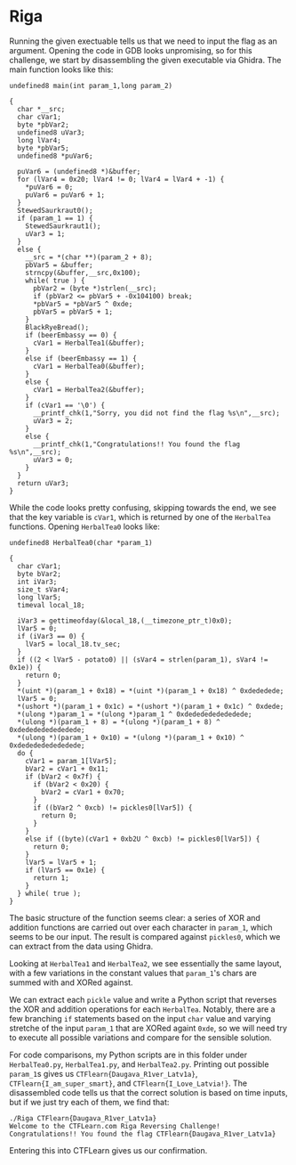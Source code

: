 # Riga

Running the given exectuable tells us that we need to input the flag as an argument. Opening the code in GDB looks unpromising, so for this challenge, we start by disassembling the given executable via Ghidra. The main function looks like this:

```
undefined8 main(int param_1,long param_2)

{
  char *__src;
  char cVar1;
  byte *pbVar2;
  undefined8 uVar3;
  long lVar4;
  byte *pbVar5;
  undefined8 *puVar6;
  
  puVar6 = (undefined8 *)&buffer;
  for (lVar4 = 0x20; lVar4 != 0; lVar4 = lVar4 + -1) {
    *puVar6 = 0;
    puVar6 = puVar6 + 1;
  }
  StewedSaurkraut0();
  if (param_1 == 1) {
    StewedSaurkraut1();
    uVar3 = 1;
  }
  else {
    __src = *(char **)(param_2 + 8);
    pbVar5 = &buffer;
    strncpy(&buffer,__src,0x100);
    while( true ) {
      pbVar2 = (byte *)strlen(__src);
      if (pbVar2 <= pbVar5 + -0x104100) break;
      *pbVar5 = *pbVar5 ^ 0xde;
      pbVar5 = pbVar5 + 1;
    }
    BlackRyeBread();
    if (beerEmbassy == 0) {
      cVar1 = HerbalTea1(&buffer);
    }
    else if (beerEmbassy == 1) {
      cVar1 = HerbalTea0(&buffer);
    }
    else {
      cVar1 = HerbalTea2(&buffer);
    }
    if (cVar1 == '\0') {
      __printf_chk(1,"Sorry, you did not find the flag %s\n",__src);
      uVar3 = 2;
    }
    else {
      __printf_chk(1,"Congratulations!! You found the flag %s\n",__src);
      uVar3 = 0;
    }
  }
  return uVar3;
}
```

While the code looks pretty confusing, skipping towards the end, we see that the key variable is `cVar1`, which is returned by one of the `HerbalTea` functions. Opening `HerbalTea0` looks like:

```
undefined8 HerbalTea0(char *param_1)

{
  char cVar1;
  byte bVar2;
  int iVar3;
  size_t sVar4;
  long lVar5;
  timeval local_18;
  
  iVar3 = gettimeofday(&local_18,(__timezone_ptr_t)0x0);
  lVar5 = 0;
  if (iVar3 == 0) {
    lVar5 = local_18.tv_sec;
  }
  if ((2 < lVar5 - potato0) || (sVar4 = strlen(param_1), sVar4 != 0x1e)) {
    return 0;
  }
  *(uint *)(param_1 + 0x18) = *(uint *)(param_1 + 0x18) ^ 0xdededede;
  lVar5 = 0;
  *(ushort *)(param_1 + 0x1c) = *(ushort *)(param_1 + 0x1c) ^ 0xdede;
  *(ulong *)param_1 = *(ulong *)param_1 ^ 0xdededededededede;
  *(ulong *)(param_1 + 8) = *(ulong *)(param_1 + 8) ^ 0xdededededededede;
  *(ulong *)(param_1 + 0x10) = *(ulong *)(param_1 + 0x10) ^ 0xdededededededede;
  do {
    cVar1 = param_1[lVar5];
    bVar2 = cVar1 + 0x11;
    if (bVar2 < 0x7f) {
      if (bVar2 < 0x20) {
        bVar2 = cVar1 + 0x70;
      }
      if ((bVar2 ^ 0xcb) != pickles0[lVar5]) {
        return 0;
      }
    }
    else if ((byte)(cVar1 + 0xb2U ^ 0xcb) != pickles0[lVar5]) {
      return 0;
    }
    lVar5 = lVar5 + 1;
    if (lVar5 == 0x1e) {
      return 1;
    }
  } while( true );
}
```

The basic structure of the function seems clear: a series of XOR and addition functions are carried out over each character in `param_1`, which seems to be our input. The result is compared against `pickles0`, which we can extract from the data using Ghidra.

Looking at `HerbalTea1` and `HerbalTea2`, we see essentially the same layout, with a few variations in the constant values that `param_1`'s chars are summed with and XORed against.

We can extract each `pickle` value and write a Python script that reverses the XOR and addition operations for each `HerbalTea`. Notably, there are a few branching `if` statements based on the input `char` value and varying stretche of the input `param_1` that are XORed againt `0xde`, so we will need try to execute all possible variations and compare for the sensible solution.

For code comparisons, my Python scripts are in this folder under `HerbalTea0.py`, `HerbalTea1.py`, and `HerbalTea2.py`. Printing out possible `param_1`s gives us `CTFlearn{Daugava_R1ver_Latv1a}`, `CTFlearn{I_am_super_smart}`, and `CTFlearn{I_Love_Latvia!}`. The disassembled code tells us that the correct solution is based on time inputs, but if we just try each of them, we find that:

```
./Riga CTFlearn{Daugava_R1ver_Latv1a}
Welcome to the CTFLearn.com Riga Reversing Challenge!
Congratulations!! You found the flag CTFlearn{Daugava_R1ver_Latv1a}
```

Entering this into CTFLearn gives us our confirmation.
